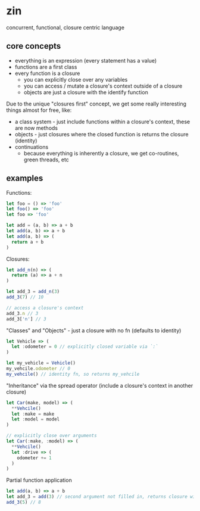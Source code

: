 # zin
concurrent, functional, closure centric language

## core concepts
- everything is an expression (every statement has a value)
- functions are a first class
- every function is a closure
  - you can explicitly close over any variables
  - you can access / mutate a closure's context outside of a closure
  - objects are just a closure with the identify function

Due to the unique "closures first" concept, we get some really interesting things almost for free, like:
  - a class system - just include functions within a closure's context, these are now methods
  - objects - just closures where the closed function is returns the closure (identity)
  - continuations
    - because everything is inherently a closure, we get co-routines, green threads, etc

## examples
Functions:
```javascript
let foo = () => 'foo'
let foo() => 'foo'
let foo => 'foo'
```

```javascript
let add = (a, b) => a + b
let add(a, b) => a + b
let add(a, b) => (
  return a + b
)
```

Closures:
```javascript
let add_n(n) => (
  return (a) => a + n
)

let add_3 = add_n(3)
add_3(7) // 10

// access a closure's context
add_3.n // 3
add_3['n'] // 3
```

"Classes" and "Objects" - just a closure with no fn (defaults to identity)
```javascript
let Vehicle => (
  let :odometer = 0 // explicitly closed variable via `:`
)

let my_vehicle = Vehicle()
my_vehcile.odometer // 0
my_vehcile() // identity fn, so returns my_vehcile
```

"Inheritance" via the spread operator (include a closure's context in another closure)
```javascript
let Car(make, model) => (
  **Vehcile()
  let :make = make
  let :model = model
)

// explicitly close over arguments
let Car(:make, :model) => (
  **Vehcile()
  let :drive => (
    odometer += 1
  )
)
```

Partial function application
```javascript
let add(a, b) => a + b
let add_3 = add(3) // second argument not filled in, returns closure with `a` bound to 3
add_3(5) // 8
```
